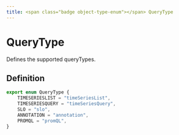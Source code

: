 ```yaml
---
title: <span class="badge object-type-enum"></span> QueryType
---
```

# <span class="badge object-type-enum"></span> QueryType

Defines the supported queryTypes.

## Definition

```typescript
export enum QueryType {
	TIMESERIESLIST = "timeSeriesList",
	TIMESERIESQUERY = "timeSeriesQuery",
	SLO = "slo",
	ANNOTATION = "annotation",
	PROMQL = "promQL",
}

```
